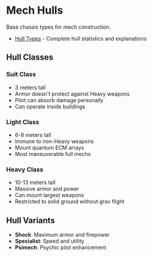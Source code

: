 # Mech Hulls

Base chassis types for mech construction.

- [Hull Types](hull-types.md) - Complete hull statistics and explanations

## Hull Classes

### Suit Class
- 3 meters tall
- Armor doesn't protect against Heavy weapons
- Pilot can absorb damage personally
- Can operate inside buildings

### Light Class
- 6-8 meters tall
- Immune to non-Heavy weapons
- Mount quantum ECM arrays
- Most maneuverable full mechs

### Heavy Class
- 10-13 meters tall
- Massive armor and power
- Can mount largest weapons
- Restricted to solid ground without grav flight

## Hull Variants
- **Shock**: Maximum armor and firepower
- **Specialist**: Speed and utility
- **Psimech**: Psychic pilot enhancement